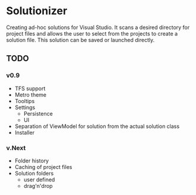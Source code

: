 # Solutionizer

Creating ad-hoc solutions for Visual Studio. It scans a desired directory for project files and allows the user to select from the 
projects to create a solution file. This solution can be saved or launched directly.


## TODO

### v0.9

- TFS support
- Metro theme
- Tooltips
- Settings
  - Persistence
  - UI
- Separation of ViewModel for solution from the actual solution class
- Installer

### v.Next

- Folder history
- Caching of project files
- Solution folders
  - user defined
  - drag'n'drop

